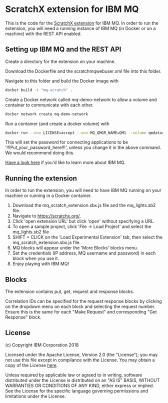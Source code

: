 # ScratchX extension for IBM MQ

This is the code for the [ScratchX extension](https://scratchx.org/) for IBM MQ. In order to run the extension, you will need a running instance of IBM MQ (in Docker or on a machine) with the REST API enabled.

## Setting up IBM MQ and the REST API

Create a directory for the extension on your machine.

Download the Dockerfile and the scratchmqwebuser.xml file into this folder.

Navigate to this folder and build the Docker image with

```bash
docker build -t "mq-scratch" .
```

Create a Docker network called mq-demo-network to allow a volume and container to communicate with each other.

```bash
docker network create mq-demo-network
```

Run a container (and create a docker volume) with

```bash
docker run --env LICENSE=accept --env MQ_QMGR_NAME=QM1 --volume qmdatascratch:/mnt/mqm --publish 1414:1414 --publish 9443:9443 --network mq-demo-network --network-alias qmgr --detach --env MQ_APP_PASSWORD=!!!Put_your_password_here!!! mq-scratch:latest
```

This will set the password for connecting applications to be '!!!Put_your_password_here!!!', unless you change it in the above command. We would recommend doing this.

[Have a look here](https://developer.ibm.com/messaging/learn-mq/) if you'd like to learn more about IBM MQ.

## Running the extension

In order to run the extension, you will need to have IBM MQ running on your machine or running in a Docker container.

1. Download the mq_scratch_extension.sbx.js file and the mq_lights.sb2 file.
2. Navigate to <https://scratchx.org/>.
3. Click 'open extension URL' but click 'open' without specifying a URL.
4. To open a sample project, click 'File -> Load Project' and select the mq_lights.sb2 file
5. SHIFT + CLICK on the 'Load Experimental Extension' tab, then select the mq_scratch_extension.sbx.js file.
6. MQ blocks will appear under the 'More Blocks' blocks menu.
7. Set the credentials (IP address, MQ username and password) in each block when you use it.
8. Enjoy playing with IBM MQ!

## Blocks

The extension contains put, get, request and response blocks.

Correlation IDs can be specified for the request response blocks by clicking on the dropdown menu on each block and selecting the request number. Ensure this is the same for each "Make Request" and corresponding "Get Response" block.

## License

(c) Copyright IBM Corporation 2018

Licensed under the Apache License, Version 2.0 (the "License");
you may not use this file except in compliance with the License.
You may obtain a copy of the License [here](http://www.apache.org/licenses/LICENSE-2.0).

Unless required by applicable law or agreed to in writing, software
distributed under the License is distributed on an "AS IS" BASIS,
WITHOUT WARRANTIES OR CONDITIONS OF ANY KIND, either express or implied.
See the License for the specific language governing permissions and
limitations under the License.